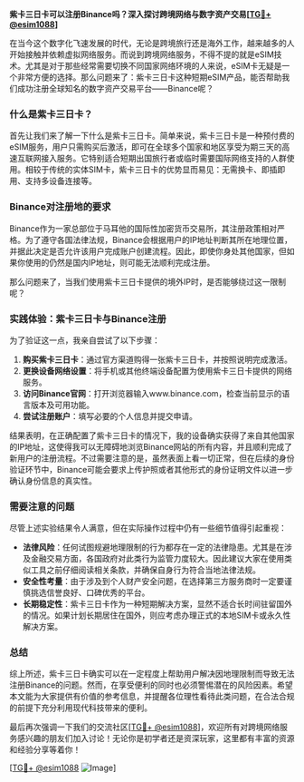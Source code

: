 **紫卡三日卡可以注册Binance吗？深入探讨跨境网络与数字资产交易[[TG💪+ @esim1088](https://t.me/s/esim1088)]**

在当今这个数字化飞速发展的时代，无论是跨境旅行还是海外工作，越来越多的人开始接触并依赖虚拟网络服务。而说到跨境网络服务，不得不提的就是eSIM技术。尤其是对于那些经常需要切换不同国家网络环境的人来说，eSIM卡无疑是一个非常方便的选择。那么问题来了：紫卡三日卡这种短期eSIM产品，能否帮助我们成功注册全球知名的数字资产交易平台——Binance呢？

### 什么是紫卡三日卡？

首先让我们来了解一下什么是紫卡三日卡。简单来说，紫卡三日卡是一种预付费的eSIM服务，用户只需购买后激活，即可在全球多个国家和地区享受为期三天的高速互联网接入服务。它特别适合短期出国旅行者或临时需要国际网络支持的人群使用。相较于传统的实体SIM卡，紫卡三日卡的优势显而易见：无需换卡、即插即用、支持多设备连接等。

### Binance对注册地的要求

Binance作为一家总部位于马耳他的国际性加密货币交易所，其注册政策相对严格。为了遵守各国法律法规，Binance会根据用户的IP地址判断其所在地理位置，并据此决定是否允许该用户完成账户创建流程。因此，即使你身处其他国家，但如果你使用的仍然是国内IP地址，则可能无法顺利完成注册。

那么问题来了，当我们使用紫卡三日卡提供的境外IP时，是否能够绕过这一限制呢？

### 实践体验：紫卡三日卡与Binance注册

为了验证这一点，我亲自尝试了以下步骤：

1. **购买紫卡三日卡**：通过官方渠道购得一张紫卡三日卡，并按照说明完成激活。
2. **更换设备网络设置**：将手机或其他终端设备配置为使用紫卡三日卡提供的网络服务。
3. **访问Binance官网**：打开浏览器输入www.binance.com，检查当前显示的语言版本及可用功能。
4. **尝试注册账户**：填写必要的个人信息并提交申请。

结果表明，在正确配置了紫卡三日卡的情况下，我的设备确实获得了来自其他国家的IP地址，这使得我可以无障碍地浏览Binance网站的所有内容，并且顺利完成了新用户的注册流程。不过需要注意的是，虽然表面上看一切正常，但在后续的身份验证环节中，Binance可能会要求上传护照或者其他形式的身份证明文件以进一步确认身份信息的真实性。

### 需要注意的问题

尽管上述实验结果令人满意，但在实际操作过程中仍有一些细节值得引起重视：

- **法律风险**：任何试图规避地理限制的行为都存在一定的法律隐患。尤其是在涉及金融交易方面，各国政府对此类行为监管力度较大。因此建议大家在使用类似工具之前仔细阅读相关条款，并确保自身行为符合当地法律法规。
- **安全性考量**：由于涉及到个人财产安全问题，在选择第三方服务商时一定要谨慎挑选信誉良好、口碑优秀的平台。
- **长期稳定性**：紫卡三日卡作为一种短期解决方案，显然不适合长时间驻留国外的情况。如果计划长期居住在国外，则应考虑办理正式的本地SIM卡或永久性解决方案。

### 总结

综上所述，紫卡三日卡确实可以在一定程度上帮助用户解决因地理限制而导致无法注册Binance的问题。然而，在享受便利的同时也必须警惕潜在的风险因素。希望本文能为大家提供有价值的参考信息，并提醒各位理性看待此类问题，在合法合规的前提下充分利用现代科技带来的便利。

最后再次强调一下我们的交流社区[[TG💪+ @esim1088](https://t.me/s/esim1088)]，欢迎所有对跨境网络服务感兴趣的朋友们加入讨论！无论你是初学者还是资深玩家，这里都有丰富的资源和经验分享等着你！

[[TG💪+ @esim1088](https://t.me/s/esim1088) ![Image](https://i.postimg.cc/4NQfJmqS/Snipaste-2025-05-13-00-14-12.png)]